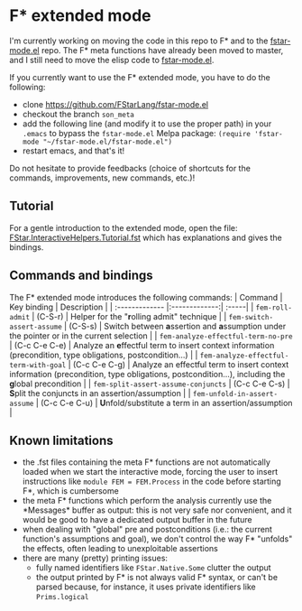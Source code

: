 # F* extended mode

I'm currently working on moving the code in this repo to F\* and to the
[fstar-mode.el](https://github.com/FStarLang/fstar-mode.el) repo. The F\* meta
functions have already been moved to master, and I still need to move the elisp
code to [fstar-mode.el](https://github.com/FStarLang/fstar-mode.el).

If you currently want to use the F\* extended mode, you have to do the
following:

* clone https://github.com/FStarLang/fstar-mode.el
* checkout the branch `son_meta`
* add the following line (and modify it to use the proper path) in your `.emacs`
  to bypass the `fstar-mode.el` Melpa package:
  `(require 'fstar-mode "~/fstar-mode.el/fstar-mode.el")`
* restart emacs, and that's it!

Do not hesitate to provide feedbacks (choice of shortcuts for the commands,
improvements, new commands, etc.)!

## Tutorial

For a gentle introduction to the extended mode, open the file:
[FStar.InteractiveHelpers.Tutorial.fst](https://github.com/FStarLang/FStar/blob/master/examples/interactive/FStar.InteractiveHelpers.Tutorial.fst)
which has explanations and gives the bindings. 

## Commands and bindings
The F* extended mode introduces the following commands:
| Command       | Key binding           | Description  |
| :------------- |:-------------:| :-----|
| `fem-roll-admit` | (C-S-r) | Helper for the "**r**olling admit" technique |
| `fem-switch-assert-assume` | (C-S-s) | Switch between **a**ssertion and **a**ssumption under the pointer or in the current selection |
| `fem-analyze-effectful-term-no-pre` | (C-c C-e C-e) | Analyze an **e**ffectful term to insert context information (precondition, type obligations, postcondition...) |
| `fem-analyze-effectful-term-with-goal` | (C-c C-e C-g) | Analyze an effectful term to insert context information (precondition, type obligations, postcondition...), including the **g**lobal precondition |
| `fem-split-assert-assume-conjuncts` | (C-c C-e C-s) | **S**plit the conjuncts in an assertion/assumption |
| `fem-unfold-in-assert-assume` | (C-c C-e C-u) | **U**nfold/substitute a term in an assertion/assumption |

## Known limitations
* the .fst files containing the meta F\* functions are not automatically loaded when we start the interactive mode, forcing the user to insert instructions like `module FEM = FEM.Process` in the code before starting F\*, which is cumbersome
* the meta F\* functions which perform the analysis currently use the \*Messages\* buffer as output: this is not very safe nor convenient, and it would be good to have a dedicated output buffer in the future
* when dealing with "global" pre and postconditions (i.e.: the current function's assumptions and goal), we don't control the way F\* "unfolds" the effects, often leading to unexploitable assertions
* there are many (pretty) printing issues:
	* fully named identifiers like `FStar.Native.Some` clutter the output
	* the output printed by F\* is not always valid F\* syntax, or can't be parsed because, for instance, it uses private identifiers like `Prims.logical`
